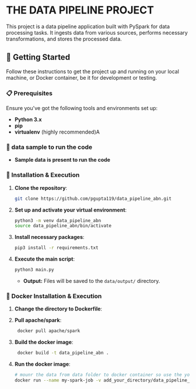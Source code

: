 # THE DATA PIPELINE PROJECT

This project is a data pipeline application built with PySpark for data processing tasks. It ingests data from various sources, performs necessary transformations, and stores the processed data.


## 🚀 Getting Started

Follow these instructions to get the project up and running on your local machine, or Docker container, be it for development or testing.

### 📋 Prerequisites

Ensure you've got the following tools and environments set up:

- **Python 3.x**
- **pip**
- **virtualenv** (highly recommended)A

### 📁 data sample to run the code
- **Sample data is present to run the code** 


### 🔧 Installation & Execution


1. **Clone the repository**:

   ```bash
   git clone https://github.com/pgupta119/data_pipeline_abn.git
   ```

2. **Set up and activate your virtual environment**:

   ```bash
   python3 -m venv data_pipeline_abn 
   source data_pipeline_abn/bin/activate
   ```

3. **Install necessary packages**:

   ```bash
   pip3 install -r requirements.txt
   ```

4. **Execute the main script**:

   ```bash
   python3 main.py
   ```

   - **Output:** Files will be saved to the `data/output/` directory.

### 🔧 Docker Installation & Execution

1. **Change the directory to Dockerfile**:
2. **Pull apache/spark**:

   ```bash
    docker pull apache/spark 
   ```
3. **Build the docker image**:

   ```bash
    docker build -t data_pipeline_abn .
   ```
4. **Run the docker image**:


   ```bash
   # mounr the data from data folder to docker container so use the your path
   docker run --name my-spark-job -v add_your_directory/data_pipeline_abn/data:/app/data data_pipeline_abn





